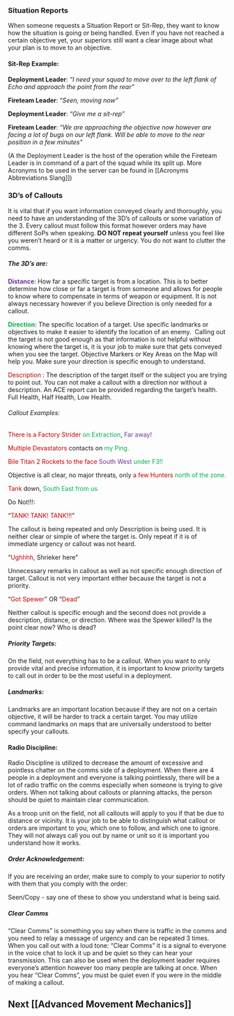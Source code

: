 ### Situation Reports

When someone requests a Situation Report or Sit-Rep, they want to know how the situation is going or being handled. Even if you have not reached a certain objective yet, your superiors still want a clear image about what your plan is to move to an objective.

#### Sit-Rep Example:

**Deployment Leader**: *“I need your squad to move over to the left flank of Echo and approach the point from the rear”*

**Fireteam Leader**: “*Seen, moving now”*

**Deployment Leader**: *“Give me a sit-rep”*

**Fireteam Leader**: *“We are approaching the objective now however are facing a lot of bugs on our left flank. Will be able to move to the rear position in a few minutes"*

(A the Deployment Leader is the host of the operation while the Fireteam Leader is in command of a part of the squad while its split up. More Acronyms to be used in the server can be found in [[Acronyms Abbreviations Slang]])
### 3D’s of Callouts

It is vital that if you want information conveyed clearly and thoroughly, you need to have an understanding of the 3D’s of callouts or some variation of the 3. Every callout must follow this format however orders may have different SoPs when speaking. **DO NOT repeat yourself** unless you feel like you weren’t heard or it is a matter or urgency. You do not want to clutter the comms.

##### The 3D’s are:

**<span style="color:rgb(112, 48, 160)">Distance</span>**: How far a specific target is from a location. This is to better determine how close or far a target is from someone and allows for people to know where to compensate in terms of weapon or equipment. It is not always necessary however if you believe Direction is only needed for a callout.

**<span style="color:rgb(0, 176, 80)">Direction</span>**: The specific location of a target. Use specific landmarks or objectives to make it easier to identify the location of an enemy.  Calling out the target is not good enough as that information is not helpful without knowing where the target is, it is your job to make sure that gets conveyed when you see the target. Objective Markers or Key Areas on the Map will help you. Make sure your direction is specific enough to understand.

<span style="color:rgb(192, 0, 0)">
Description </span>: The description of the target itself or the subject you are trying to point out. You can not make a callout with a direction nor without a description. An ACE report can be provided regarding the target’s health. Full Health, Half Health, Low Health.

###### Callout Examples:

<span style="color:rgb(192, 0, 0)">There is a Factory Strider </span><span style="color:rgb(0, 176, 80)">on Extraction</span>, <span style="color:rgb(112, 48, 160)">Far away!</span>

<span style="color:rgb(192, 0, 0)">Multiple Devastators</span> contacts on <span style="color:rgb(0, 176, 80)">my Ping.</span>

<span style="color:rgb(192, 0, 0)">Bile Titan 2 Rockets to the face</span> <span style="color:rgb(112, 48, 160)">South West</span> <span style="color:rgb(0, 176, 80)">under F3!!</span>

Objective is all clear, no major threats, only <span style="color:rgb(192, 0, 0)">a few Hunters</span> <span style="color:rgb(0, 176, 80)">north of the zone.</span>

<span style="color:rgb(192, 0, 0)">Tank</span> down, <span style="color:rgb(0, 176, 80)">South East from us.</span>



Do Not!!!:

“<span style="color:rgb(192, 0, 0)">TANK! TANK! TANK!!!</span>”

The callout is being repeated and only Description is being used. It is neither clear or simple of where the target is. Only repeat if it is of immediate urgency or callout was not heard.

“<span style="color:rgb(192, 0, 0)">Ughhhh</span>, Shrieker here”

Unnecessary remarks in callout as well as not specific enough direction of target. Callout is not very important either because the target is not a priority.

“<span style="color:rgb(192, 0, 0)">Got Spewer</span>” OR “<span style="color:rgb(192, 0, 0)">Dead</span>”

Neither callout is specific enough and the second does not provide a description, distance, or direction. Where was the Spewer killed? Is the point clear now? Who is dead?

##### Priority Targets:

On the field, not everything has to be a callout. When you want to only provide vital and precise information, it is important to know priority targets to call out in order to be the most useful in a deployment.

##### Landmarks: 
Landmarks are an important location because if they are not on a certain objective, it will be harder to track a certain target. You may utilize command landmarks on maps that are universally understood to better specify your callouts.

#### Radio Discipline:  

Radio Discipline is utilized to decrease the amount of excessive and pointless chatter on the comms side of a deployment. When there are 4 people in a deployment and everyone is talking pointlessly, there will be a lot of radio traffic on the comms especially when someone is trying to give orders. When not talking about callouts or planning attacks, the person should be quiet to maintain clear communication.

As a troop unit on the field, not all callouts will apply to you if that be due to distance or vicinity. It is your job to be able to distinguish what callout or orders are important to you, which one to follow, and which one to ignore. They will not always call you out by name or unit so it is important you understand how it works.

##### Order Acknowledgement:  
If you are receiving an order, make sure to comply to your superior to notify with them that you comply with the order:

Seen/Copy - say one of these to show you understand what is being said.

##### Clear Comms

“Clear Comms” is something you say when there is traffic in the comms and you need to relay a message of urgency and can be repeated 3 times. When you call out with a loud tone: “Clear Comms” it is a signal to everyone in the voice chat to lock it up and be quiet so they can hear your transmission. This can also be used when the deployment leader requires everyone’s attention however too many people are talking at once. When you hear “Clear Comms”, you must be quiet even if you were in the middle of making a callout.

## Next [[Advanced Movement Mechanics]]